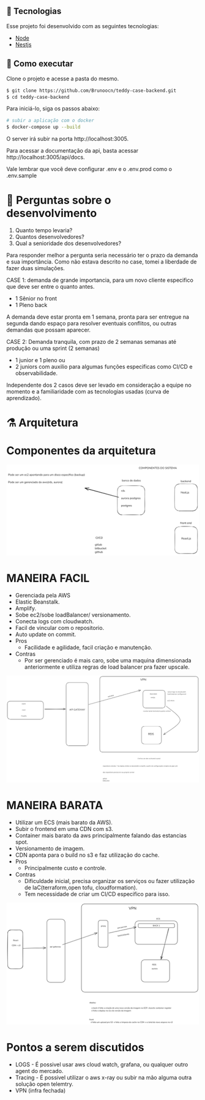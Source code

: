 ## 🧪 Tecnologias

Esse projeto foi desenvolvido com as seguintes tecnologias:

- [Node](https://nodejs.org/en/)
- [Nestjs](https://nestjs.com)

## 🚀 Como executar

Clone o projeto e acesse a pasta do mesmo.

```bash
$ git clone https://github.com/Brunoocn/teddy-case-backend.git
$ cd teddy-case-backend
```

Para iniciá-lo, siga os passos abaixo:

```bash
# subir a aplicação com o docker
$ docker-compose up --build
```

O server irá subir na porta http://localhost:3005.

Para acessar a documentação da api, basta acessar http://localhost:3005/api/docs.

Vale lembrar que você deve configurar .env e o .env.prod como o .env.sample

# 📄 Perguntas sobre o desenvolvimento

1. Quanto tempo levaria?
2. Quantos desenvolvedores?
3. Qual a senioridade dos desenvolvedores?

Para responder melhor a pergunta seria necessário ter o prazo da demanda e sua importância.
Como não estava descrito no case, tomei a liberdade de fazer duas simulações.

CASE 1: demanda de grande importancia, para um novo cliente especifico que deve ser entre o quanto antes.

- 1 Sênior no front
- 1 Pleno back

A demanda deve estar pronta em 1 semana, pronta para ser entregue na segunda
dando espaço para resolver eventuais conflitos, ou outras demandas que possam aparecer.

CASE 2:
Demanda tranquila, com prazo de 2 semanas semanas até produção ou uma sprint (2 semanas)

- 1 junior e 1 pleno
  ou
- 2 juniors com auxilio para algumas funções especificas como CI/CD e observabilidade.

Independente dos 2 casos deve ser levado em consideração a equipe no momento e a familiaridade com as tecnologias usadas (curva de aprendizado).

# ⚗️ Arquitetura

# Componentes da arquitetura

![Componentes Da Arquitetura](./docs/assets/components-sistema.png)

# MANEIRA FACIL

- Gerenciada pela AWS
- Elastic Beanstalk.
- Amplify.
- Sobe ec2/sobe loadBalancer/ versionamento.
- Conecta logs com cloudwatch.
- Facil de vincular com o repositorio.
- Auto update on commit.
  <br/>
- Pros
  - Facilidade e agilidade, facil criação e manutenção.
- Contras
  - Por ser gerenciado é mais caro, sobe uma maquina dimensionada anteriormente
    e utiliza regras de load balancer pra fazer upscale.

![Arquitetura Facil](./docs/assets/arquitetura-simples.png)

# MANEIRA BARATA

- Utilizar um ECS (mais barato da AWS).
- Subir o frontend em uma CDN com s3.
- Container mais barato da aws principalmente falando das estancias spot.
- Versionamento de imagem.
- CDN aponta para o build no s3 e faz utilização do cache.
  <br/>
- Pros
  - Principalmente custo e controle.
- Contras
  - Dificuldade inicial, precisa organizar os serviços ou fazer utilização de IaC(terraform,open tofu, cloudformation).
  - Tem necessidade de criar um CI/CD especifico para isso.

![Arquitetura Barata](./docs/assets/arquitetura-barata.png)

# Pontos a serem discutidos

- LOGS - É possivel usar aws cloud watch, grafana, ou qualquer outro agent do mercado.
- Tracing - É possivel utilizar o aws x-ray ou subir na mão alguma outra solução open telemtry.
- VPN (infra fechada)
